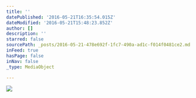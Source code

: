 ```yaml
---
title: ''
datePublished: '2016-05-21T16:35:54.015Z'
dateModified: '2016-05-21T15:48:23.852Z'
author: []
description: ''
starred: false
sourcePath: _posts/2016-05-21-478e692f-1fc7-490a-ad1c-f014f0481ce2.md
inFeed: true
hasPage: false
inNav: false
_type: MediaObject

---
```

![](https://the-grid-user-content.s3-us-west-2.amazonaws.com/13fb7bdf-2962-4af0-981f-bb711b2866b8.jpg)